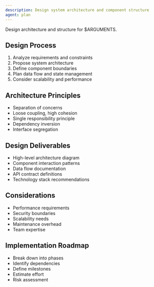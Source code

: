```yaml
---
description: Design system architecture and component structure
agent: plan
---
```


Design architecture and structure for $ARGUMENTS.

## Design Process
1. Analyze requirements and constraints
2. Propose system architecture
3. Define component boundaries
4. Plan data flow and state management
5. Consider scalability and performance

## Architecture Principles
- Separation of concerns
- Loose coupling, high cohesion
- Single responsibility principle
- Dependency inversion
- Interface segregation

## Design Deliverables
- High-level architecture diagram
- Component interaction patterns
- Data flow documentation
- API contract definitions
- Technology stack recommendations

## Considerations
- Performance requirements
- Security boundaries
- Scalability needs
- Maintenance overhead
- Team expertise

## Implementation Roadmap
- Break down into phases
- Identify dependencies
- Define milestones
- Estimate effort
- Risk assessment